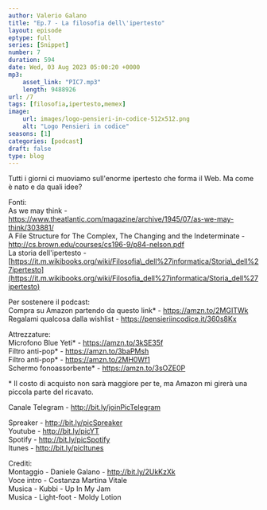 ```yaml
---
author: Valerio Galano
title: "Ep.7 - La filosofia dell\'ipertesto"
layout: episode
eptype: full
series: [Snippet]
number: 7
duration: 594
date: Wed, 03 Aug 2023 05:00:20 +0000
mp3:
    asset_link: "PIC7.mp3"
    length: 9488926
url: /7
tags: [filosofia,ipertesto,memex]
image:
    url: images/logo-pensieri-in-codice-512x512.png
    alt: "Logo Pensieri in codice"
seasons: [1]
categories: [podcast]
draft: false
type: blog
---
```

Tutti i giorni ci muoviamo sull'enorme ipertesto che forma il Web. Ma come è nato e da quali idee?  
  
Fonti:  
As we may think - <https://www.theatlantic.com/magazine/archive/1945/07/as-we-may-think/303881/>   
A File Structure for The Complex, The Changing and the Indeterminate - <http://cs.brown.edu/courses/cs196-9/p84-nelson.pdf>   
La storia dell'ipertesto - [https://it.m.wikibooks.org/wiki/Filosofia\_dell%27informatica/Storia\_dell%27ipertesto](https://it.m.wikibooks.org/wiki/Filosofia_dell%27informatica/Storia_dell%27ipertesto)   
  
Per sostenere il podcast:  
Compra su Amazon partendo da questo link\* - <https://amzn.to/2MGITWk>   
Regalami qualcosa dalla wishlist - <https://pensieriincodice.it/360s8Kx>  
  
Attrezzature:  
Microfono Blue Yeti\* - <https://amzn.to/3kSE35f>   
Filtro anti-pop\* - <https://amzn.to/3baPMsh>   
Filtro anti-pop\* - <https://amzn.to/2MH0Wf1>   
Schermo fonoassorbente\* - <https://amzn.to/3sOZE0P>   
  
\* Il costo di acquisto non sarà maggiore per te, ma Amazon mi girerà una piccola parte del ricavato.   
  
Canale Telegram - <http://bit.ly/joinPicTelegram>   
  
Spreaker - <http://bit.ly/picSpreaker>   
Youtube - <http://bit.ly/picYT>   
Spotify - <http://bit.ly/picSpotify>   
Itunes - <http://bit.ly/picItunes>   
  
Crediti:  
Montaggio - Daniele Galano - <http://bit.ly/2UkKzXk>   
Voce intro - Costanza Martina Vitale  
Musica - Kubbi - Up In My Jam  
Musica - Light-foot - Moldy Lotion